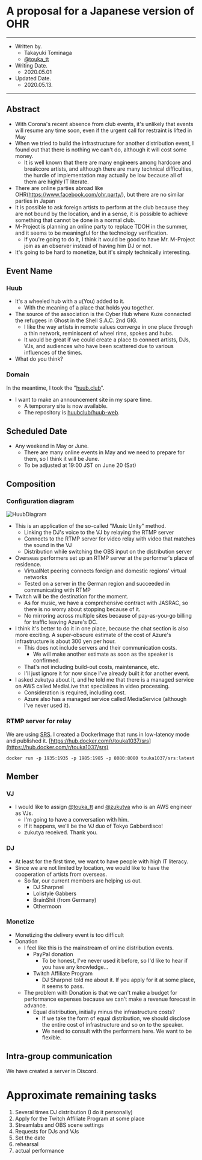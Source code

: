 # A proposal for a Japanese version of OHR

---
* Written by.
  * Takayuki Tominaga
  * [@touka_tt](https://twitter.com/touka_tt)
* Writing Date.
  * 2020.05.01
* Updated Date.
  * 2020.05.13.
---

## Abstract
* With Corona's recent absence from club events, it's unlikely that events will resume any time soon, even if the urgent call for restraint is lifted in May
* When we tried to build the infrastructure for another distribution event, I found out that there is nothing we can't do, although it will cost some money.
  * It is well known that there are many engineers among hardcore and breakcore artists, and although there are many technical difficulties, the hurdle of implementation may actually be low because all of them are highly IT literate.
* There are online parties abroad like OHR(https://www.facebook.com/ohr.party/), but there are no similar parties in Japan
* It is possible to ask foreign artists to perform at the club because they are not bound by the location, and in a sense, it is possible to achieve something that cannot be done in a normal club.
* M-Project is planning an online party to replace TDOH in the summer, and it seems to be meaningful for the technology verification.
  * If you're going to do it, I think it would be good to have Mr. M-Project join as an observer instead of having him DJ or not.
* It's going to be hard to monetize, but it's simply technically interesting.

## Event Name
### Huub
* It's a wheeled hub with a u(You) added to it.
  * With the meaning of a place that holds you together.
* The source of the association is the Cyber Hub where Kuze connected the refugees in Ghost in the Shell S.A.C. 2nd GIG.
  * I like the way artists in remote values converge in one place through a thin network, reminiscent of wheel rims, spokes and hubs.
  * It would be great if we could create a place to connect artists, DJs, VJs, and audiences who have been scattered due to various influences of the times.
* What do you think?

### Domain
In the meantime, I took the "[huub.club](https://huub.club)".

* I want to make an announcement site in my spare time.
  * A temporary site is now available.
  * The repository is [huubclub/huub-web](https://github.com/huubclub/huub-web).

## Scheduled Date
* Any weekend in May or June.
  * There are many online events in May and we need to prepare for them, so I think it will be June.
  * To be adjusted at 19:00 JST on June 20 (Sat)

## Composition
### Configuration diagram
![HuubDiagram](https://touka1037.github.io/jpohr/HuubDiagram.png)
* This is an application of the so-called "Music Unity" method.
  * Linking the DJ's voice to the VJ by relaying the RTMP server
  * Connects to the RTMP server for video relay with video that matches the sound in the VJ
  * Distribution while switching the OBS input on the distribution server
* Overseas performers set up an RTMP server at the performer's place of residence.
  * VirtualNet peering connects foreign and domestic regions' virtual networks
  * Tested on a server in the German region and succeeded in communicating with RTMP
* Twitch will be the destination for the moment.
  * As for music, we have a comprehensive contract with JASRAC, so there is no worry about stopping because of it.
  * No mirroring across multiple sites because of pay-as-you-go billing for traffic leaving Azure's DC.
* I think it's better to do it in one place, because the chat section is also more exciting.
A super-obscure estimate of the cost of Azure's infrastructure is about 300 yen per hour.
  * This does not include servers and their communication costs.
    * We will make another estimate as soon as the speaker is confirmed.
  * That's not including build-out costs, maintenance, etc.
  * I'll just ignore it for now since I've already built it for another event.
* I asked zukutya about it, and he told me that there is a managed service on AWS called MediaLive that specializes in video processing.
  * Consideration is required, including cost.
  * Azure also has a managed service called MediaService (although I've never used it).

### RTMP server for relay
We are using [SRS](https://github.com/ossrs/srs).
I created a DockerImage that runs in low-latency mode and published it.
[https://hub.docker.com/r/touka1037/srs](https://hub.docker.com/r/touka1037/srs)  

```
docker run -p 1935:1935 -p 1985:1985 -p 8080:8080 touka1037/srs:latest
```

## Member
### VJ
* I would like to assign [@touka_tt](https://twitter.com/touka_tt) and [@zukutya](https://twitter.com/zukutya) who is an AWS engineer as VJs.
  * I'm going to have a conversation with him.
  * If it happens, we'll be the VJ duo of Tokyo Gabberdisco!
  * zukutya received. Thank you.

### DJ
* At least for the first time, we want to have people with high IT literacy.
* Since we are not limited by location, we would like to have the cooperation of artists from overseas.
  * So far, our current members are helping us out.
    * DJ Sharpnel
    * Lolistyle Gabbers
    * BrainShit (from Germany)
    * Othermoon

### Monetize
* Monetizing the delivery event is too difficult
* Donation
  * I feel like this is the mainstream of online distribution events.
    * PayPal donation
      * To be honest, I've never used it before, so I'd like to hear if you have any knowledge...
    * Twitch Affiliate Program
      * DJ Sharpnel told me about it. If you apply for it at some place, it seems to pass.
  * The problem with Donation is that we can't make a budget for performance expenses because we can't make a revenue forecast in advance.
    * Equal distribution, initially minus the infrastructure costs?
      * If we take the form of equal distribution, we should disclose the entire cost of infrastructure and so on to the speaker.
      * We need to consult with the performers here. We want to be flexible.

## Intra-group communication
We have created a server in Discord.

# Approximate remaining tasks
1. Several times DJ distribution (I do it personally)
1. Apply for the Twitch Affiliate Program at some place
1. Streamlabs and OBS scene settings
1. Requests for DJs and VJs
1. Set the date
1. rehearsal
1. actual performance
